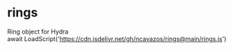 # rings
Ring object for Hydra<br>
await LoadScript('https://cdn.jsdelivr.net/gh/ncavazos/rings@main/rings.js')
